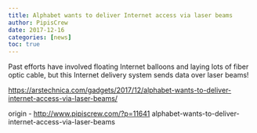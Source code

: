 ```yaml
---
title: Alphabet wants to deliver Internet access via laser beams
author: PipisCrew
date: 2017-12-16
categories: [news]
toc: true
---
```


Past efforts have involved floating Internet balloons and laying lots of fiber optic cable, but this Internet delivery system sends data over laser beams!

https://arstechnica.com/gadgets/2017/12/alphabet-wants-to-deliver-internet-access-via-laser-beams/

origin - http://www.pipiscrew.com/?p=11641 alphabet-wants-to-deliver-internet-access-via-laser-beams